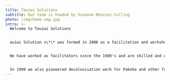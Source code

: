 ```yaml
---
title: Tauiwi Solutions
subtitle: Our team is headed by Suzanne Menzies-Culling
photo: /img/home-img.jpg
intro: >-
  Welcome to Tauiwi Solutions


  auiwi Solution s\*\* was formed in 2006 as a facilitation and workshop service offered by cross-cultural Tauiwi facilitators based in Otepoti (Dunedin).


  We have worked as facilitators since the 1980's and are skilled and experienced Treaty of Waitangi educators.


  In 1990 we also pioneered decolonisation work for Pakeha and other Tauiwi peoples under the name Beams & Specks Workshops. These decolonisation workshops focused on exploring how issues of colonisation affected
---
```

